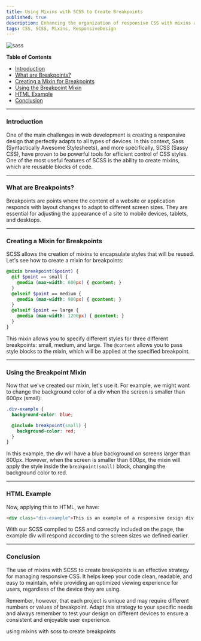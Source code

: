 ```yaml
---
title: Using Mixins with SCSS to Create Breakpoints
published: true
description: Enhancing the organization of responsive CSS with mixins and SCSS
tags: CSS, SCSS, Mixins, ResponsiveDesign
---
```


![sass](https://dev-to-uploads.s3.amazonaws.com/uploads/articles/sz97k9suaryv0xn9v6r0.jpg)


**Table of Contents**

- [Introduction](#introduction)
- [What are Breakpoints?](#what-are-breakpoints)
- [Creating a Mixin for Breakpoints](#creating-a-mixin-for-breakpoints)
- [Using the Breakpoint Mixin](#using-the-breakpoint-mixin)
- [HTML Example](#html-example)
- [Conclusion](#conclusion)

---

### Introduction

One of the main challenges in web development is creating a responsive design that perfectly adapts to all types of devices. In this context, Sass (Syntactically Awesome Stylesheets), and more specifically, SCSS (Sassy CSS), have proven to be powerful tools for efficient control of CSS styles. One of the most useful features of SCSS is the ability to create mixins, which are reusable blocks of code.

---

### What are Breakpoints?

Breakpoints are points where the content of a website or application responds with layout changes to adapt to different screen sizes. They are essential for adjusting the appearance of a site to mobile devices, tablets, and desktops.

---

### Creating a Mixin for Breakpoints

SCSS allows the creation of mixins to encapsulate styles that will be reused. Let's see how to create a mixin for breakpoints:

```scss
@mixin breakpoint($point) {
  @if $point == small {
    @media (max-width: 600px) { @content; }
  }
  @elseif $point == medium {
    @media (max-width: 900px) { @content; }
  }
  @elseif $point == large {
    @media (max-width: 1200px) { @content; }
  }
}
```

This mixin allows you to specify different styles for three different breakpoints: small, medium, and large. The `@content` allows you to pass style blocks to the mixin, which will be applied at the specified breakpoint.

---

### Using the Breakpoint Mixin

Now that we've created our mixin, let's use it. For example, we might want to change the background color of a div when the screen is smaller than 600px (small):

```scss
.div-example {
  background-color: blue;

  @include breakpoint(small) {
    background-color: red;
  }
}
```

In this example, the div will have a blue background on screens larger than 600px. However, when the screen is smaller than 600px, the mixin will apply the style inside the `breakpoint(small)` block, changing the background color to red.

---

### HTML Example

Now, applying this to HTML, we have:

```html
<div class="div-example">This is an example of a responsive design div.</div>
```

With our SCSS compiled to CSS and correctly included on the page, the example div will respond according to the screen sizes we defined earlier.

---

### Conclusion

The use of mixins with SCSS to create breakpoints is an effective strategy for managing responsive CSS. It helps keep your code clean, readable, and easy to maintain, while providing an optimized viewing experience for users, regardless of the device they are using.

Remember, however, that each project is unique and may require different numbers or values of breakpoint. Adapt this strategy to your specific needs and always remember to test your design on different devices to ensure a consistent and enjoyable user experience.

using mixins with scss to create breakpoints